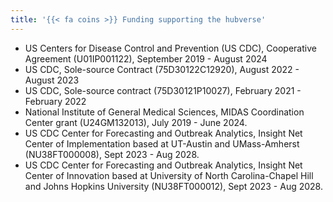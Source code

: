 ```yaml
---
title: '{{< fa coins >}} Funding supporting the hubverse'
---
```


 - US Centers for Disease Control and Prevention (US CDC), Cooperative Agreement (U01IP001122), September 2019 - August 2024
 - US CDC, Sole-source Contract (75D30122C12920), August 2022 - August 2023
 - US CDC, Sole-source contract (75D30121P10027), February 2021 - February 2022
 - National Institute of General Medical Sciences, MIDAS Coordination Center grant (U24GM132013), July 2019 - June 2024.
 - US CDC Center for Forecasting and Outbreak Analytics, Insight Net Center of Implementation based at UT-Austin and UMass-Amherst (NU38FT000008), Sept 2023 - Aug 2028.
 - US CDC Center for Forecasting and Outbreak Analytics, Insight Net Center of Innovation based at University of North Carolina-Chapel Hill and Johns Hopkins University (NU38FT000012), Sept 2023 - Aug 2028.
